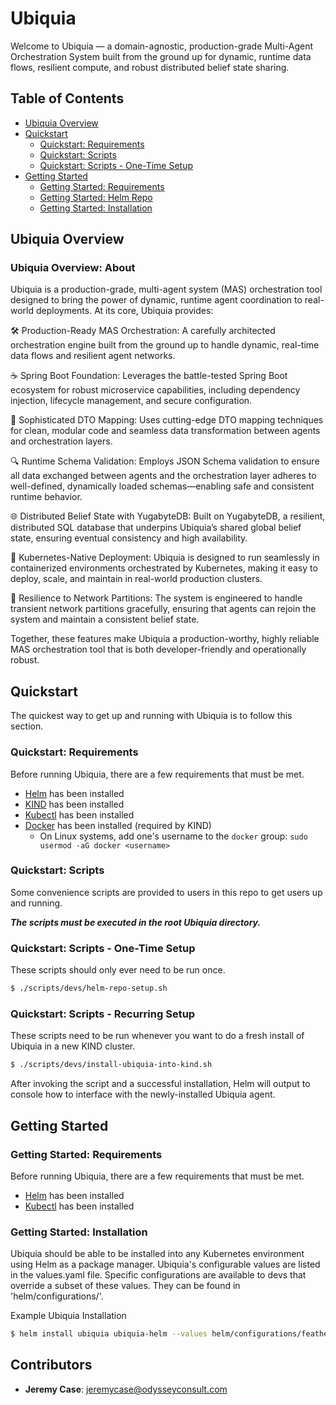 # Ubiquia

Welcome to Ubiquia — a domain-agnostic, production-grade Multi-Agent Orchestration System built from the ground up for dynamic, runtime data flows, resilient compute, and robust distributed belief state sharing.

## Table of Contents

* [Ubiquia Overview](#ubiquia-overview)
* [Quickstart](#quickstart)
    * [Quickstart: Requirements](#quick-start-requirements)
    * [Quickstart: Scripts](#quick-start-scripts)
    * [Quickstart: Scripts - One-Time Setup](#quick-start-scripts-one-time-setup)
* [Getting Started](#getting-started)
    * [Getting Started: Requirements](#getting-started-requirements)
    * [Getting Started: Helm Repo](#getting-started-helm-repo)
    * [Getting Started: Installation](#getting-started-installation)

## Ubiquia Overview

### Ubiquia Overview: About

Ubiquia is a production-grade, multi-agent system (MAS) orchestration tool designed to bring the power of dynamic, runtime agent coordination to real-world deployments. At its core, Ubiquia provides:

🛠️ Production-Ready MAS Orchestration: A carefully architected orchestration engine built from the ground up to handle dynamic, real-time data flows and resilient agent networks.

☕ Spring Boot Foundation: Leverages the battle-tested Spring Boot ecosystem for robust microservice capabilities, including dependency injection, lifecycle management, and secure configuration.

🔧 Sophisticated DTO Mapping: Uses cutting-edge DTO mapping techniques for clean, modular code and seamless data transformation between agents and orchestration layers.

🔍 Runtime Schema Validation: Employs JSON Schema validation to ensure all data exchanged between agents and the orchestration layer adheres to well-defined, dynamically loaded schemas—enabling safe and consistent runtime behavior.

🌐 Distributed Belief State with YugabyteDB: Built on YugabyteDB, a resilient, distributed SQL database that underpins Ubiquia’s shared global belief state, ensuring eventual consistency and high availability.

🚀 Kubernetes-Native Deployment: Ubiquia is designed to run seamlessly in containerized environments orchestrated by Kubernetes, making it easy to deploy, scale, and maintain in real-world production clusters.

🔄 Resilience to Network Partitions: The system is engineered to handle transient network partitions gracefully, ensuring that agents can rejoin the system and maintain a consistent belief state.

Together, these features make Ubiquia a production-worthy, highly reliable MAS orchestration tool that is both developer-friendly and operationally robust. 

## Quickstart
The quickest way to get up and running with Ubiquia is to follow this section.

### Quickstart: Requirements
Before running Ubiquia, there are a few requirements that must be met.

- [Helm](https://helm.sh/docs/intro/install/) has been installed 
- [KIND](https://kind.sigs.k8s.io/docs/user/quick-start/#installing-with-go-install) has been installed
- [Kubectl](https://kubernetes.io/docs/tasks/tools/) has been installed
- [Docker](https://docs.docker.com/engine/install/) has been installed (required by KIND)
  - On Linux systems, add one's username to the `docker` group: `sudo usermod -aG docker <username>`

### Quickstart: Scripts
Some convenience scripts are provided to users in this repo to get users up and running.

***The scripts must be executed in the root Ubiquia directory.***

### Quickstart: Scripts - One-Time Setup
These scripts should only ever need to be run once.
```bash
$ ./scripts/devs/helm-repo-setup.sh
```

### Quickstart: Scripts - Recurring Setup
These scripts need to be run whenever you want to do a fresh install of Ubiquia in a new KIND cluster.

```bash
$ ./scripts/devs/install-ubiquia-into-kind.sh
```

After invoking the script and a successful installation, Helm will output to console how to interface with the newly-installed Ubiquia agent.


## Getting Started

### Getting Started: Requirements
Before running Ubiquia, there are a few requirements that must be met.

- [Helm](https://helm.sh/docs/intro/install/) has been installed 
- [Kubectl](https://kubernetes.io/docs/tasks/tools/) has been installed


### Getting Started: Installation
Ubiquia should be able to be installed into any Kubernetes environment using Helm as a package manager. Ubiquia's configurable values are listed in the values.yaml file. Specific configurations are available to devs that override a subset of these values. They can be found in 'helm/configurations/'.

Example Ubiquia Installation
```bash
$ helm install ubiquia ubiquia-helm --values helm/configurations/featherwweight.yaml -n ubiquia
```

## Contributors
* __Jeremy Case__: jeremycase@odysseyconsult.com
